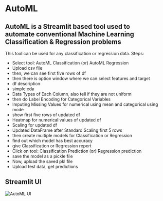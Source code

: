 # AutoML


## AutoML is a Streamlit based tool used to automate conventional Machine Learning Classification & Regression problems

This tool can be used for any classification or regression data.
Steps:

- Select tool: AutoML Classification (or) AutoML Regression
- Upload csv file
- then, we can see first five rows of df
- then there is option window where we can select features and target
- df description
- simple eda
- Data Types of Each Column, also tell if they are not uniform
- then do Label Encoding for Categorical Variables
- Imputing Missing Values for numerical using mean and categorical using mode
- show first five rows of updated df
- Heatmap for numerical values of updated df
- Scaling for updated df
- Updated DataFrame after Standard Scaling first 5 rows
- then create multiple models for Classification or Regression
- find out which model has best accuracy
- give Classification or Regression report
- Click on tool: Classification Prediction (or) Regression prediction
- save the model as a pickle file
- Now, upload the saved pkl file
- Upload test data, get predictions

## Streamlit UI 
![AutoML UI](https://github.com/AmanChainpure/AutoML/assets/161191503/1253d564-bedf-4a2b-ac92-6b4eb96c7ab2)
